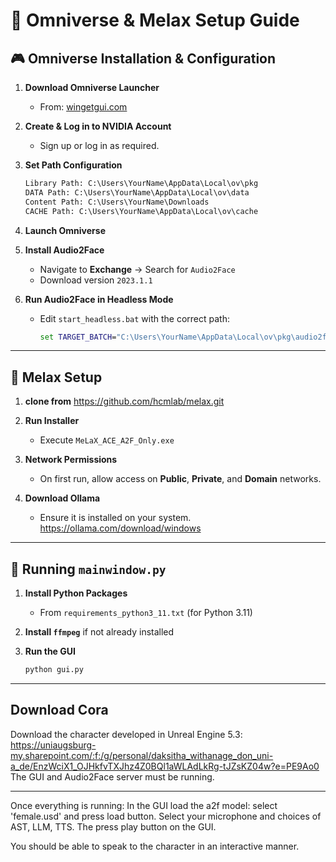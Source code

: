 
# 🚀 Omniverse & Melax Setup Guide

## 🎮 Omniverse Installation & Configuration

1. **Download Omniverse Launcher**
   - From: [wingetgui.com](https://www.wingetgui.com/apps/Nvidia-Omniverse)

2. **Create & Log in to NVIDIA Account**
   - Sign up or log in as required.

3. **Set Path Configuration**
   ```txt
   Library Path: C:\Users\YourName\AppData\Local\ov\pkg
   DATA Path: C:\Users\YourName\AppData\Local\ov\data
   Content Path: C:\Users\YourName\Downloads
   CACHE Path: C:\Users\YourName\AppData\Local\ov\cache
   ```

4. **Launch Omniverse**

5. **Install Audio2Face**
   - Navigate to **Exchange** → Search for `Audio2Face`
   - Download version `2023.1.1`

6. **Run Audio2Face in Headless Mode**
   - Edit `start_headless.bat` with the correct path:
     ```bat
     set TARGET_BATCH="C:\Users\YourName\AppData\Local\ov\pkg\audio2face-2023.1.1\audio2face_headless.bat"
     ```

---

## 🧠 Melax Setup

1. **clone from** https://github.com/hcmlab/melax.git

2. **Run Installer**
   - Execute `MeLaX_ACE_A2F_Only.exe`

3. **Network Permissions**
   - On first run, allow access on **Public**, **Private**, and **Domain** networks.

4. **Download Ollama**
   - Ensure it is installed on your system. https://ollama.com/download/windows

---


## 🐍 Running `mainwindow.py`

1. **Install Python Packages**
   - From `requirements_python3_11.txt` (for Python 3.11)
  

2. **Install `ffmpeg`** if not already installed

3. **Run the GUI**
   ```bash
   python gui.py
   ```

---
## Download Cora
Download the character developed in Unreal Engine 5.3: https://uniaugsburg-my.sharepoint.com/:f:/g/personal/daksitha_withanage_don_uni-a_de/EnzWciX1_OJHkfvTXJhz4Z0BQl1aWLAdLkRg-tJZsKZ04w?e=PE9Ao0
The GUI and Audio2Face server must be running. 

---

Once everything is running: 
In the GUI load the a2f model: select 'female.usd' and press load button.
Select your microphone and choices of AST, LLM, TTS. 
The press play button on the GUI.

You should be able to speak to the character in an interactive manner.
